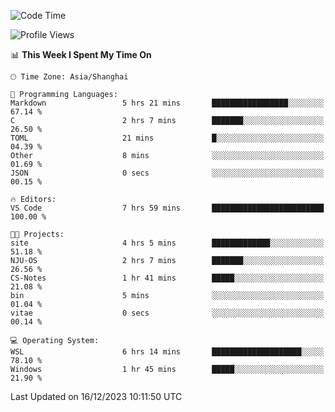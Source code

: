 <!--START_SECTION:waka-->
![Code Time](http://img.shields.io/badge/Code%20Time-1%2C432%20hrs%2048%20mins-blue)

![Profile Views](http://img.shields.io/badge/Profile%20Views-1-blue)

📊 **This Week I Spent My Time On** 

```text
🕑︎ Time Zone: Asia/Shanghai

💬 Programming Languages: 
Markdown                 5 hrs 21 mins       █████████████████░░░░░░░░   67.14 % 
C                        2 hrs 7 mins        ███████░░░░░░░░░░░░░░░░░░   26.50 % 
TOML                     21 mins             █░░░░░░░░░░░░░░░░░░░░░░░░   04.39 % 
Other                    8 mins              ░░░░░░░░░░░░░░░░░░░░░░░░░   01.69 % 
JSON                     0 secs              ░░░░░░░░░░░░░░░░░░░░░░░░░   00.15 % 

🔥 Editors: 
VS Code                  7 hrs 59 mins       █████████████████████████   100.00 % 

🐱‍💻 Projects: 
site                     4 hrs 5 mins        █████████████░░░░░░░░░░░░   51.18 % 
NJU-OS                   2 hrs 7 mins        ███████░░░░░░░░░░░░░░░░░░   26.56 % 
CS-Notes                 1 hr 41 mins        █████░░░░░░░░░░░░░░░░░░░░   21.08 % 
bin                      5 mins              ░░░░░░░░░░░░░░░░░░░░░░░░░   01.04 % 
vitae                    0 secs              ░░░░░░░░░░░░░░░░░░░░░░░░░   00.14 % 

💻 Operating System: 
WSL                      6 hrs 14 mins       ████████████████████░░░░░   78.10 % 
Windows                  1 hr 45 mins        █████░░░░░░░░░░░░░░░░░░░░   21.90 % 
```


 Last Updated on 16/12/2023 10:11:50 UTC
<!--END_SECTION:waka-->